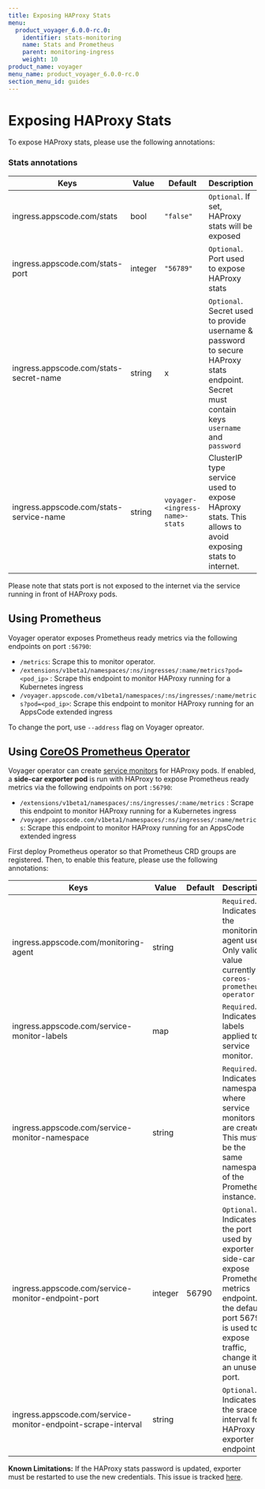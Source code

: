 ```yaml
---
title: Exposing HAProxy Stats
menu:
  product_voyager_6.0.0-rc.0:
    identifier: stats-monitoring
    name: Stats and Prometheus
    parent: monitoring-ingress
    weight: 10
product_name: voyager
menu_name: product_voyager_6.0.0-rc.0
section_menu_id: guides
---
```


# Exposing HAProxy Stats

To expose HAProxy stats, please use the following annotations:

### Stats annotations
|  Keys  |   Value  |  Default |  Description |
|--------|-----------|----------|-------------|
| ingress.appscode.com/stats | bool | `"false"` | `Optional`. If set, HAProxy stats will be exposed |
| ingress.appscode.com/stats-port | integer | `"56789"` | `Optional`. Port used to expose HAProxy stats |
| ingress.appscode.com/stats-secret-name | string | x | `Optional`. Secret used to provide username & password to secure HAProxy stats endpoint. Secret must contain keys `username` and `password` |
| ingress.appscode.com/stats-service-name | string | `voyager-<ingress-name>-stats` | ClusterIP type service used to expose HAproxy stats. This allows to avoid exposing stats to internet. |

Please note that stats port is not exposed to the internet via the service running in front of HAProxy pods.

## Using Prometheus
Voyager operator exposes Prometheus ready metrics via the following endpoints on port `:56790`:

 - `/metrics`: Scrape this to monitor operator.
 - `/extensions/v1beta1/namespaces/:ns/ingresses/:name/metrics?pod=<pod_ip>` :  Scrape this endpoint to monitor HAProxy running for a Kubernetes ingress
 - `/voyager.appscode.com/v1beta1/namespaces/:ns/ingresses/:name/metrics?pod=<pod_ip>`: Scrape this endpoint to monitor HAProxy running for an AppsCode extended ingress

To change the port, use `--address` flag on Voyager opreator.

## Using [CoreOS Prometheus Operator](https://coreos.com/operators/prometheus/docs/latest/)
Voyager operator can create [service monitors](https://coreos.com/operators/prometheus/docs/latest/guidess/running-exporters.html#create-a-matching-servicemonitor) for HAProxy pods. If enabled, a __side-car exporter pod__ is run with HAProxy to expose Prometheus ready metrics via the following endpoints on port `:56790`:

 - `/extensions/v1beta1/namespaces/:ns/ingresses/:name/metrics` :  Scrape this endpoint to monitor HAProxy running for a Kubernetes ingress
 - `/voyager.appscode.com/v1beta1/namespaces/:ns/ingresses/:name/metrics`: Scrape this endpoint to monitor HAProxy running for an AppsCode extended ingress

First deploy Prometheus operator so that Prometheus CRD groups are registered. Then, to enable this feature, please use the following annotations:

|  Keys  |   Value  |  Default |  Description |
|--------|-----------|----------|-------------|
| ingress.appscode.com/monitoring-agent | string | | `Required`. Indicates the monitoring agent used. Only valid value currently is `coreos-prometheus-operator` |
| ingress.appscode.com/service-monitor-labels | map | | `Required`. Indicates labels applied to service monitor. |
| ingress.appscode.com/service-monitor-namespace| string | | `Required`. Indicates namespace where service monitors are created. This must be the same namespace of the Prometheus instance. |
| ingress.appscode.com/service-monitor-endpoint-port| integer | 56790 | `Optional`. Indicates the port used by exporter side-car to expose Prometheus metrics endpoint. If the default port 56790 is used to expose traffic, change it to an unused port. |
| ingress.appscode.com/service-monitor-endpoint-scrape-interval | string | | `Optional`. Indicates the srace interval for HAProxy exporter endpoint

__Known Limitations:__ If the HAProxy stats password is updated, exporter must be restarted to use the new credentials. This issue is tracked [here](https://github.com/appscode/voyager/issues/212).

